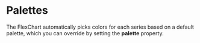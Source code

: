 Palettes
==================

The FlexChart automatically picks colors for each series based on a default palette, which you can override by setting the **palette** property.
